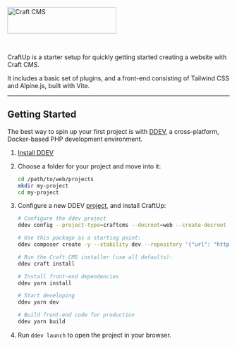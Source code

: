 <a href="https://craftcms.com/" rel="noopener" target="_blank"><img width="247" height="60" src="https://craftcms.com/craftcms.svg" alt="Craft CMS"></a>

<br>

CraftUp is a starter setup for quickly getting started creating a website with Craft CMS.

It includes a basic set of plugins, and a front-end consisting of Tailwind CSS and Alpine.js, built with Vite.

---

## Getting Started

The best way to spin up your first project is with [DDEV](https://ddev.com/), a cross-platform, Docker-based PHP development environment.

1. [Install DDEV](https://ddev.readthedocs.io/en/stable/users/install/ddev-installation/)
2. Choose a folder for your project and move into it:
   ```bash
   cd /path/to/web/projects
   mkdir my-project
   cd my-project
   ```
3. Configure a new DDEV [project](https://ddev.readthedocs.io/en/latest/users/quickstart/#craft-cms), and install CraftUp:

   ```bash
   # Configure the ddev project
   ddev config --project-type=craftcms --docroot=web --create-docroot

   # Use this package as a starting point:
   ddev composer create -y --stability dev --repository '{"url": "https://github.com/twoday-avento/craft", "type": "vcs"}' twoday-avento/craft

   # Run the Craft CMS installer (use all defaults):
   ddev craft install

   # Install front-end dependencies
   ddev yarn install

   # Start developing
   ddev yarn dev

   # Build front-end code for production
   ddev yarn build
   ```

4. Run `ddev launch` to open the project in your browser.
